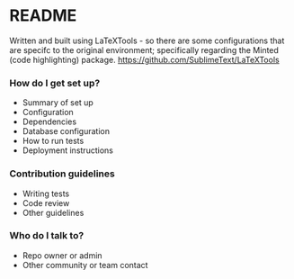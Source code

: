 # README #
Written and built using LaTeXTools - so there are some configurations that are specifc to the original environment; specifically regarding the Minted (code highlighting) package.
https://github.com/SublimeText/LaTeXTools


### How do I get set up? ###

* Summary of set up
* Configuration
* Dependencies
* Database configuration
* How to run tests
* Deployment instructions

### Contribution guidelines ###

* Writing tests
* Code review
* Other guidelines

### Who do I talk to? ###

* Repo owner or admin
* Other community or team contact